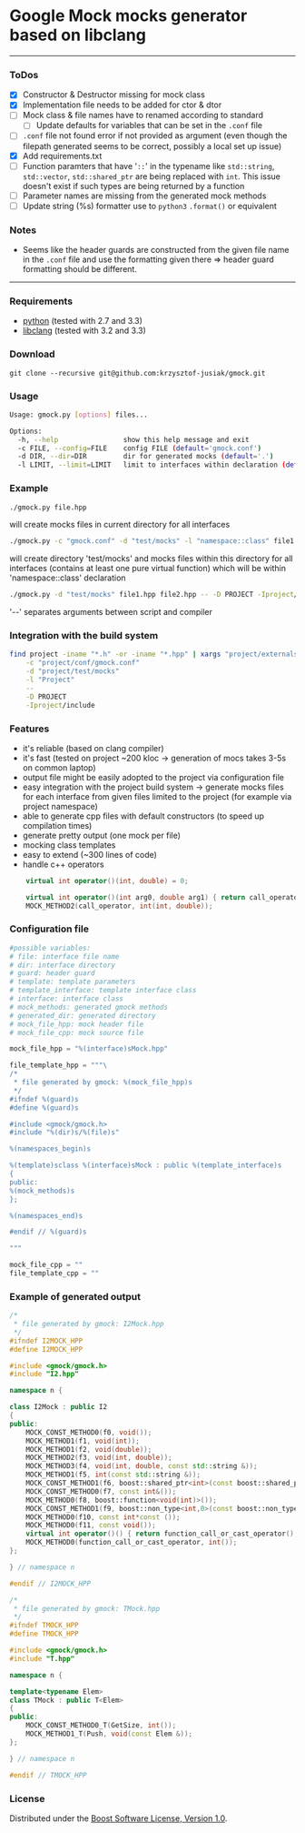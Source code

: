 # **Google Mock** mocks generator based on libclang

---------

### ToDos
- [x] Constructor & Destructor missing for mock class  
- [x] Implementation file needs to be added for ctor & dtor  
- [ ] Mock class & file names have to renamed according to standard  
   - [ ] Update defaults for variables that can be set in the `.conf` file
- [ ] `.conf` file not found error if not provided as argument (even though the filepath generated seems to be correct, possibly a local set up issue)
- [x] Add requirements.txt 
- [ ] Function paramters that have '`::`' in the typename like `std::string`, `std::vector`, `std::shared_ptr` 
are being replaced with `int`. This issue doesn't exist if such types are being returned by a function
- [ ] Parameter names are missing from the generated mock methods
- [ ] Update string (%s) formatter use to `python3` `.format()` or equivalent 

### Notes

- Seems like the header guards are constructed from the given file name in the `.conf` file 
and use the formatting given there => header guard formatting should be different.

---------

### Requirements
 + [python](http://www.python.org) (tested with 2.7 and 3.3)
 + [libclang](http://clang.llvm.org) (tested with 3.2 and 3.3)

### Download
```
git clone --recursive git@github.com:krzysztof-jusiak/gmock.git
```

### Usage
```sh
Usage: gmock.py [options] files...

Options:
  -h, --help                show this help message and exit
  -c FILE, --config=FILE    config FILE (default='gmock.conf')
  -d DIR, --dir=DIR         dir for generated mocks (default='.')
  -l LIMIT, --limit=LIMIT   limit to interfaces within declaration (default='')
```

### Example
```sh
./gmock.py file.hpp
```
will create mocks files in current directory for all interfaces

```sh
./gmock.py -c "gmock.conf" -d "test/mocks" -l "namespace::class" file1.hpp file2.hpp
```
will create directory 'test/mocks' and mocks files within this directory for all interfaces (contains at least one pure virtual function)
which will be within 'namespace::class' declaration

```sh
./gmock.py -d "test/mocks" file1.hpp file2.hpp -- -D PROJECT -Iproject/include
```
'--' separates arguments between script and compiler

### Integration with the build system
```sh
find project -iname "*.h" -or -iname "*.hpp" | xargs "project/externals/gmock.py"   \
    -c "project/conf/gmock.conf"                                                    \
    -d "project/test/mocks"                                                         \
    -l "Project"                                                                    \
    --                                                                              \
    -D PROJECT                                                                      \
    -Iproject/include                                                               \
```

### Features
 + it's reliable (based on clang compiler)
 + it's fast (tested on project ~200 kloc -> generation of mocs takes 3-5s on common laptop)
 + output file might be easily adopted to the project via configuration file
 + easy integration with the project build system -> generate mocks files for each interface from given files limited to the project (for example via project namespace)
 + able to generate cpp files with default constructors (to speed up compilation times)
 + generate pretty output (one mock per file)
 + mocking class templates
 + easy to extend (~300 lines of code)
 + handle c++ operators

```cpp
    virtual int operator()(int, double) = 0;
```

```cpp
    virtual int operator()(int arg0, double arg1) { return call_operator(arg0, arg1); }
    MOCK_METHOD2(call_operator, int(int, double));
```

### Configuration file
```python
#possible variables:
# file: interface file name
# dir: interface directory
# guard: header guard
# template: template parameters
# template_interface: template interface class
# interface: interface class
# mock_methods: generated gmock methods
# generated_dir: generated directory
# mock_file_hpp: mock header file
# mock_file_cpp: mock source file

mock_file_hpp = "%(interface)sMock.hpp"

file_template_hpp = """\
/*
 * file generated by gmock: %(mock_file_hpp)s
 */
#ifndef %(guard)s
#define %(guard)s

#include <gmock/gmock.h>
#include "%(dir)s/%(file)s"

%(namespaces_begin)s

%(template)sclass %(interface)sMock : public %(template_interface)s
{
public:
%(mock_methods)s
};

%(namespaces_end)s

#endif // %(guard)s

"""

mock_file_cpp = ""
file_template_cpp = ""

```

### Example of generated output
```cpp
/*
 * file generated by gmock: I2Mock.hpp
 */
#ifndef I2MOCK_HPP
#define I2MOCK_HPP

#include <gmock/gmock.h>
#include "I2.hpp"

namespace n {

class I2Mock : public I2
{
public:
    MOCK_CONST_METHOD0(f0, void());
    MOCK_METHOD1(f1, void(int));
    MOCK_METHOD1(f2, void(double));
    MOCK_METHOD2(f3, void(int, double));
    MOCK_METHOD3(f4, void(int, double, const std::string &));
    MOCK_METHOD1(f5, int(const std::string &));
    MOCK_CONST_METHOD1(f6, boost::shared_ptr<int>(const boost::shared_ptr<int> &));
    MOCK_CONST_METHOD0(f7, const int&());
    MOCK_METHOD0(f8, boost::function<void(int)>());
    MOCK_CONST_METHOD1(f9, boost::non_type<int,0>(const boost::non_type<int, 1> &));
    MOCK_METHOD0(f10, const int*const ());
    MOCK_METHOD0(f11, const void());
    virtual int operator()() { return function_call_or_cast_operator(); }
    MOCK_METHOD0(function_call_or_cast_operator, int());
};

} // namespace n

#endif // I2MOCK_HPP

```

```cpp
/*
 * file generated by gmock: TMock.hpp
 */
#ifndef TMOCK_HPP
#define TMOCK_HPP

#include <gmock/gmock.h>
#include "T.hpp"

namespace n {

template<typename Elem>
class TMock : public T<Elem>
{
public:
    MOCK_CONST_METHOD0_T(GetSize, int());
    MOCK_METHOD1_T(Push, void(const Elem &));
};

} // namespace n

#endif // TMOCK_HPP
```

### License
Distributed under the [Boost Software License, Version 1.0](http://www.boost.org/LICENSE_1_0.txt).

